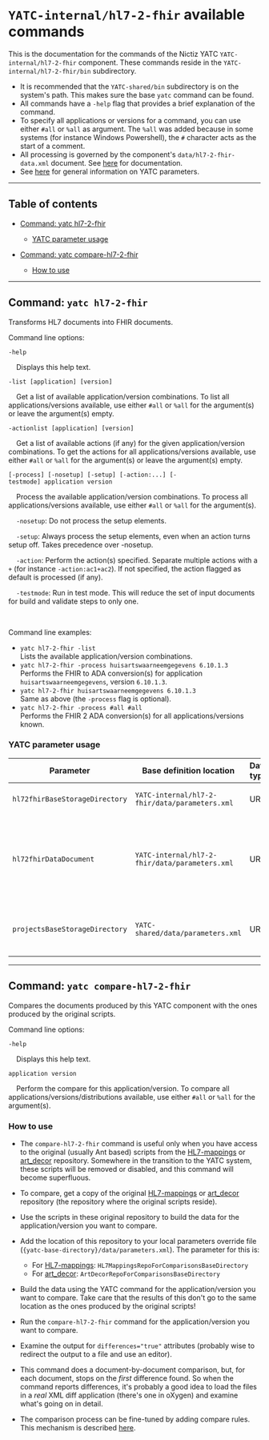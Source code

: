 # `YATC-internal/hl7-2-fhir` available commands

This is the documentation for the commands of the Nictiz YATC `YATC-internal/hl7-2-fhir` component. These commands reside in the `YATC-internal/hl7-2-fhir/bin` subdirectory.

* It is recommended that the `YATC-shared/bin` subdirectory is on the system's path. This makes sure the base `yatc` command can be found.
* All commands have a `-help` flag that provides a brief explanation of the command. 
* To specify all applications or versions for a command, you can use either  `#all` or `%all` as argument. The `%all` was added because in some systems (for instance Windows Powershell), the `#` character acts as the start of a comment.
* All processing is governed by the component's `data/hl7-2-fhir-data.xml` document. See [here](data-format-reference.md) for documentation.
* See [here](../../../YATC-shared/doc/parameters-system.md) for general information on YATC parameters.

-----

## Table of contents

* [Command: yatc hl7-2-fhir](#section-anchor-1)
  * [YATC parameter usage](#section-anchor-1-1)

* [Command: yatc compare-hl7-2-fhir](#section-anchor-2)
  * [How to use](#section-anchor-2-1)


-----

## <a name="section-anchor-1"/>Command: `yatc hl7-2-fhir`


Transforms HL7 documents into FHIR documents.

Command line options:

`-help`

    Displays this help text.

`-list [application] [version]`

    Get a list of available application/version combinations. To list all applications/versions available, use either `#all` or `%all` for the argument(s) or leave the argument(s) empty.

`-actionlist [application] [version]`

    Get a list of available actions (if any) for the given application/version combinations. To get the actions for all applications/versions available, use either `#all` or `%all` for the argument(s) or leave the argument(s) empty.

`[-process] [-nosetup] [-setup] [-action:...] [-testmode] application version`

    Process the available application/version combinations. To process all applications/versions available, use either `#all` or `%all` for the argument(s).

    `-nosetup`: Do not process the setup elements.

    `-setup`: Always process the setup elements, even when an action turns setup off. Takes precedence over -nosetup.

    `-action`: Perform the action(s) specified. Separate multiple actions with a `+` (for instance `-action:ac1+ac2`). If not specified, the action flagged as default is processed (if any).

    `-testmode`: Run in test mode. This will reduce the set of input documents for build and validate steps to only one.


 

Command line examples:

* `yatc hl7-2-fhir -list`<br/>Lists the available application/version combinations.
* `yatc hl7-2-fhir -process huisartswaarneemgegevens 6.10.1.3`<br/>Performs the FHIR to ADA conversion(s) for application `huisartswaarneemgegevens`, version `6.10.1.3`.
* `yatc hl7-2-fhir huisartswaarneemgegevens 6.10.1.3`<br/>Same as above (the `-process` flag is optional).
* `yatc hl7-2-fhir -process #all #all`<br/>Performs the FHIR 2 ADA conversion(s) for all applications/versions known.

### <a name="section-anchor-1-1"/>YATC parameter usage

| Parameter | Base definition location | Data type | Usage | 
| ----- | ----- | ----- | ----- | 
| `hl72fhirBaseStorageDirectory` | `YATC-internal/hl7-2-fhir/data/parameters.xml` | URI | The base location for storing the results. | 
| `hl72fhirDataDocument` | `YATC-internal/hl7-2-fhir/data/parameters.xml` | URI | The document with the application/version action definitions. Usually points to `YATC-internal/hl7-2-fhir/data/hl7-2-fhir-data.xml`. | 
| `projectsBaseStorageDirectory` | `YATC-shared/data/parameters.xml` | URI | The base location where project information is stored. Used for copying schemas. | 

-----

## <a name="section-anchor-2"/>Command: `yatc compare-hl7-2-fhir`


Compares the documents produced by this YATC component with the ones produced by the original scripts.

Command line options:

`-help`

    Displays this help text.

`application version`

    Perform the compare for this application/version. To compare all applications/versions/distributions available, use either `#all` or `%all` for the argument(s).


### <a name="section-anchor-2-1"/>How to use

* The `compare-hl7-2-fhir` command is useful only when you have access to the original (usually Ant based) scripts from the [HL7-mappings](https://github.com/Nictiz/HL7-mappings) or [art_decor](https://github.com/Nictiz/art_decor) repository. Somewhere in the transition to the YATC system, these scripts will be removed or disabled, and this command will become superfluous.
* To compare, get a copy of the original [HL7-mappings](https://github.com/Nictiz/HL7-mappings) or [art_decor](https://github.com/Nictiz/art_decor) repository (the repository where the original scripts reside). 
* Use the scripts in these original repository to build the data for the application/version you want to compare.
* Add the location of this repository to your local parameters override file (`{yatc-base-directory}/data/parameters.xml`). The parameter for this is:
  * For [HL7-mappings](https://github.com/Nictiz/HL7-mappings): `HL7MappingsRepoForComparisonsBaseDirectory`
  * For [art_decor](https://github.com/Nictiz/art_decor): `ArtDecorRepoForComparisonsBaseDirectory`

* Build the data using the YATC command for the application/version you want to compare. Take care that the results of this don't go to the same location as the ones produced by the original scripts!
* Run the `compare-hl7-2-fhir` command for the application/version you want to compare.
* Examine the output for `differences="true"` attributes (probably wise to redirect the output to a file and use an editor).
* This command does a document-by-document comparison, but, for each document, stops on the *first* difference found. So when the command reports differences, it's probably a good idea to load the files in a *real* XML diff application (there's one in oXygen) and examine what's going on in detail.
* The comparison process can be fine-tuned by adding compare rules. This mechanism is described [here](../../../YATC-shared/doc/compare-rules.md).

